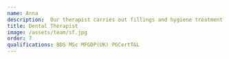 ```yaml
---
name: Anna
description:  Our therapist carries out fillings and hygiene treatment.  Giving patients fresh breath and healthy gums are her trademarks!
title: Dental Therapist
image: /assets/team/sf.jpg
order: 7
qualifications: BDS MSc MFGDP(UK) PGCertT&L
---
```

